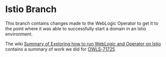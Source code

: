 # Istio Branch

This branch contains changes made to the WebLogic Operator to get it to the point where it was able to successfully start a domain in an Istio environment.

The wiki [Summary of Exploring how to run WebLogic and Operator on Istio](http://aseng-wiki.us.oracle.com/asengwiki/pages/viewpage.action?pageId=5251717305) contains a summary of work we did for [OWLS-71725](https://jira.oraclecorp.com/jira/browse/OWLS-71725)
